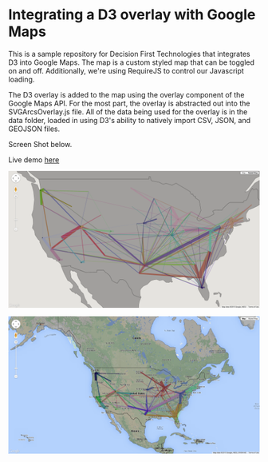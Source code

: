
# Integrating a D3 overlay with Google Maps

This is a sample repository for Decision First Technologies that integrates D3 into Google Maps.  The map is a custom
styled map that can be toggled on and off.  Additionally, we're using RequireJS to control our Javascript loading.

The D3 overlay is added to the map using the overlay component of the Google Maps API.  For the most part, the overlay
is abstracted out into the SVGArcsOverlay.js file.  All of the data being used for the overlay is in the data folder,
loaded in using D3's ability to natively import CSV, JSON, and GEOJSON files.

Screen Shot below.

Live demo [here](http://projects.jasonlibbey.com.s3-website-us-east-1.amazonaws.com/D3-Google-Maps/Google-Maps-D3/)

![Screen Shot 01](https://github.com/JELGT2011/D3-Google-Maps/blob/master/img/ScreenShot02.png)

![Screen Shot 02](https://github.com/JELGT2011/D3-Google-Maps/blob/master/img/ScreenShot01.png)
